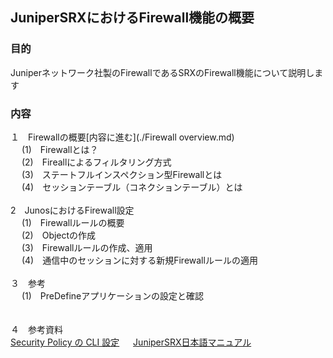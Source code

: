 ## JuniperSRXにおけるFirewall機能の概要

### 目的
Juniperネットワーク社製のFirewallであるSRXのFirewall機能について説明します
### 内容
１　Firewallの概要[内容に進む](./Firewall overview.md) <br>
　  (1)　Firewallとは？　<br>
 　 (2)　Fireallによるフィルタリング方式　<br>
 　 (3)　ステートフルインスペクション型Firewallとは　<br>
 　 (4)　セッションテーブル（コネクションテーブル）とは　<br>  
2　JunosにおけるFirewall設定<br>
　  (1)　Firewallルールの概要　<br>
 　 (2)　Objectの作成<br>
 　 (3)　Firewallルールの作成、適用　<br>
 　 (4)　通信中のセッションに対する新規Firewallルールの適用　<br>  
３　参考<br>
　  (1)　PreDefineアプリケーションの設定と確認　<br>
 　 
   
４　参考資料<br>
  [Security Policy の CLI 設定](https://www.juniper.net/content/dam/www/assets/additional-resources/jp/ja/301-security-policy.pdf)
　  [JuniperSRX日本語マニュアル](https://junipernetworks.zendesk.com/hc/ja/articles/6484920105103-SRX-%E6%97%A5%E6%9C%AC%E8%AA%9E%E3%83%9E%E3%83%8B%E3%83%A5%E3%82%A2%E3%83%AB)
